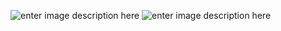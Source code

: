 ![enter image description here](http://drive.google.com/uc?export=view&id=1BYkc9bShyz8IpDkNaHJWJeoZCa21yWo7)
                                                                                                            ![enter image description here](http://drive.google.com/uc?export=view&id=1SLmC7L9oCO6Tnwvkp0jI86T7AKlGVJ_c)